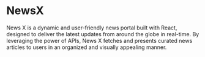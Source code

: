 # NewsX
News X is a dynamic and user-friendly news portal built with React, designed to deliver the latest updates from around the globe in real-time. By leveraging the power of APIs, News X fetches and presents curated news articles to users in an organized and visually appealing manner.
